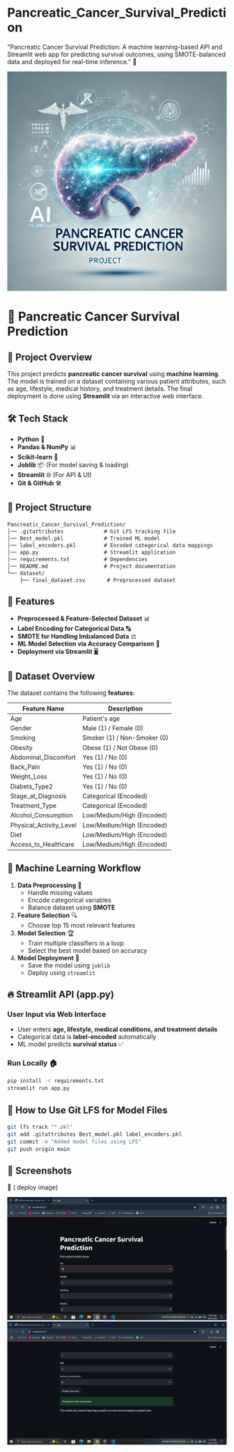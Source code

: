 # Pancreatic_Cancer_Survival_Prediction
"Pancreatic Cancer Survival Prediction: A machine learning-based API and Streamlit web app for predicting survival outcomes, using SMOTE-balanced data and deployed for real-time inference." 🚀

<img src="https://github.com/rpjinu/Pancreatic_Cancer_Survival_Prediction/blob/main/project_imge.png">

# 🏥 Pancreatic Cancer Survival Prediction

## 📌 Project Overview
This project predicts **pancreatic cancer survival** using **machine learning**. The model is trained on a dataset containing various patient attributes, such as age, lifestyle, medical history, and treatment details. The final deployment is done using **Streamlit** via an interactive web interface.

## 🛠️ Tech Stack
- **Python** 🐍
- **Pandas & NumPy** 📊
- **Scikit-learn** 🤖
- **Joblib** 📦 (For model saving & loading)
- **Streamlit** 🌐 (For API & UI)
- **Git & GitHub** 🛠️

## 📂 Project Structure
```
Pancreatic_Cancer_Survival_Prediction/
│── .gitattributes             # Git LFS tracking file
│── Best_model.pkl             # Trained ML model
│── label_encoders.pkl         # Encoded categorical data mappings
│── app.py                     # Streamlit application
│── requirements.txt           # Dependencies
│── README.md                  # Project documentation
└── dataset/
    ├── final_dataset.csv       # Preprocessed dataset
```

## 🚀 Features
- **Preprocessed & Feature-Selected Dataset** 📊
- **Label Encoding for Categorical Data** 🔠
- **SMOTE for Handling Imbalanced Data** ⚖️
- **ML Model Selection via Accuracy Comparison** 🎯
- **Deployment via Streamlit** 🖥️

## 📜 Dataset Overview
The dataset contains the following **features**:

| Feature Name              | Description |
|---------------------------|-------------|
| Age                       | Patient's age |
| Gender                    | Male (1) / Female (0) |
| Smoking                   | Smoker (1) / Non-Smoker (0) |
| Obesity                   | Obese (1) / Not Obese (0) |
| Abdominal_Discomfort      | Yes (1) / No (0) |
| Back_Pain                 | Yes (1) / No (0) |
| Weight_Loss               | Yes (1) / No (0) |
| Diabets_Type2             | Yes (1) / No (0) |
| Stage_at_Diagnosis        | Categorical (Encoded) |
| Treatment_Type            | Categorical (Encoded) |
| Alcohol_Consumption       | Low/Medium/High (Encoded) |
| Physical_Activity_Level   | Low/Medium/High (Encoded) |
| Diet                      | Low/Medium/High (Encoded) |
| Access_to_Healthcare      | Low/Medium/High (Encoded) |

## 🎯 Machine Learning Workflow
1. **Data Preprocessing** 🧹
   - Handle missing values
   - Encode categorical variables
   - Balance dataset using **SMOTE**
2. **Feature Selection** 🔍
   - Choose top 15 most relevant features
3. **Model Selection** 🏆
   - Train multiple classifiers in a loop
   - Select the best model based on accuracy
4. **Model Deployment** 🚀
   - Save the model using `joblib`
   - Deploy using `streamlit`

## 🔥 Streamlit API (app.py)
### **User Input via Web Interface**
- User enters **age, lifestyle, medical conditions, and treatment details**
- Categorical data is **label-encoded** automatically
- ML model predicts **survival status** ✅

### **Run Locally** 🏠
```sh
pip install -r requirements.txt
streamlit run app.py
```

## 📝 How to Use Git LFS for Model Files
```sh
git lfs track "*.pkl"
git add .gitattributes Best_model.pkl label_encoders.pkl
git commit -m "Added model files using LFS"
git push origin main
```

## 📸 Screenshots
🚧 ( deploy image)

<img src="https://github.com/rpjinu/Pancreatic_Cancer_Survival_Prediction/blob/main/deploy_imgl1.png" width=600>
<img src="https://github.com/rpjinu/Pancreatic_Cancer_Survival_Prediction/blob/main/predict%2Bimg.jpg" width=600>



